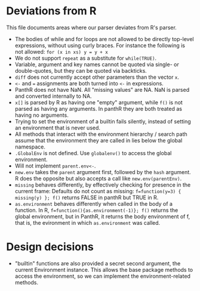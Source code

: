 # Deviations from R

This file documents areas where our parser deviates from R's parser.

- The bodies of while and for loops are not allowed to be directly top-level expressions, without using curly braces. For instance the following is not allowed: `for (x in xs) y = y + x`
- We do not support `repeat` as a substitute for `while(TRUE)`.
- Variable, argument and key names cannot be quoted via single- or double-quotes, but they can be quoted via backticks.
- `diff` does not currently accept other parameters than the vector `x`.
- `<-` and `=` assignments are both turned into `<-` in expressions.
- PanthR does not have NaN. All "missing values" are NA. NaN is parsed and converted internally to NA.
- `x[]` is parsed by R as having one "empty" argument, while `f()` is not parsed as having any arguments. In panthR they are both treated as having no arguments.
- Trying to set the environment of a builtin fails silently, instead of setting an environment that is never used.
- All methods that interact with the environment hierarchy / search path assume that the environment they are called in lies below the global namespace.
- `.GlobalEnv` is not defined.  Use `globalenv()` to access the global environment.
- Will not implement `parent.env<-`.
- `new.env` takes the `parent` argument first, followed by the `hash` argument. R does the opposite but also accepts a call like `new.env(parentEnv)`.
- `missing` behaves differently, by effectively checking for presence in the current frame: Defaults do not count as missing: `f=function(y=3) { missing(y) }; f()` returns FALSE in panthR but TRUE in R.
- `as.environment` behaves differently when called in the body of a function.
In R, `f=function(){as.environment(-1)}; f()` returns the global environment, but
in PanthR, it returns the body environment of f, that is, the evironment in which
`as.environment` was called.

# Design decisions

- "builtin" functions are also provided a secret second argument, the current Environment instance. This allows the base package methods to access the environment, so we can implement the environment-related methods.
